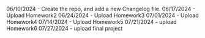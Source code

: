 06/10/2024 - Create the repo, and add a new Changelog file.
06/17/2024 - Upload Homework2
06/24/2024 - Upload Homework3
07/01/2024 - Upload Homework4
07/14/2024 - Upload Homework5
07/21/2024 - upload Homework6
07/27/2024 - upload final project
